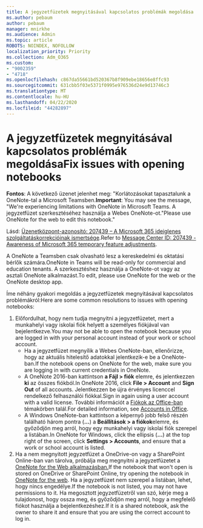 ```yaml
---
title: A jegyzetfüzetek megnyitásával kapcsolatos problémák megoldása
ms.author: pebaum
author: pebaum
manager: mnirkhe
ms.audience: Admin
ms.topic: article
ROBOTS: NOINDEX, NOFOLLOW
localization_priority: Priority
ms.collection: Adm_O365
ms.custom:
- "9002359"
- "4718"
ms.openlocfilehash: c867da55661bd520367b8f909ebe18656e8ffc93
ms.sourcegitcommit: 631cbb5f03e5371f0995e976536d24e9d13746c3
ms.translationtype: MT
ms.contentlocale: hu-HU
ms.lasthandoff: 04/22/2020
ms.locfileid: "44282897"
---
```

# <a name="fix-issues-with-opening-notebooks"></a><span data-ttu-id="39e52-102">A jegyzetfüzetek megnyitásával kapcsolatos problémák megoldása</span><span class="sxs-lookup"><span data-stu-id="39e52-102">Fix issues with opening notebooks</span></span>

<span data-ttu-id="39e52-103">**Fontos**: A következő üzenet jelenhet meg: "Korlátozásokat tapasztalunk a OneNote-tal a Microsoft Teamsben.</span><span class="sxs-lookup"><span data-stu-id="39e52-103">**Important**: You may see the message, "We're experiencing limitations with OneNote in Microsoft Teams.</span></span> <span data-ttu-id="39e52-104">A jegyzetfüzet szerkesztéséhez használja a Webes OneNote-ot."</span><span class="sxs-lookup"><span data-stu-id="39e52-104">Please use OneNote for the web to edit this notebook."</span></span>

<span data-ttu-id="39e52-105">Lásd: [Üzenetközpont-azonosító: 207439 – A Microsoft 365 ideiglenes szolgáltatáskorrekcióinak ismertsége](https://admin.microsoft.com/Adminportal/Home?source=applauncher#MessageCenter?id=MC207439).</span><span class="sxs-lookup"><span data-stu-id="39e52-105">Refer to [Message Center ID: 207439 - Awareness of Microsoft 365 temporary feature adjustments](https://admin.microsoft.com/Adminportal/Home?source=applauncher#MessageCenter?id=MC207439).</span></span>

<span data-ttu-id="39e52-106">A OneNote a Teamsben csak olvasható lesz a kereskedelmi és oktatási bérlők számára.</span><span class="sxs-lookup"><span data-stu-id="39e52-106">OneNote in Teams will be read-only for commercial and education tenants.</span></span> <span data-ttu-id="39e52-107">A szerkesztéshez használja a OneNote-ot vagy az asztali OneNote alkalmazást.</span><span class="sxs-lookup"><span data-stu-id="39e52-107">To edit, please use OneNote for the web or the OneNote desktop app.</span></span>

<span data-ttu-id="39e52-108">Íme néhány gyakori megoldás a jegyzetfüzetek megnyitásával kapcsolatos problémákról:</span><span class="sxs-lookup"><span data-stu-id="39e52-108">Here are some common resolutions to issues with opening notebooks:</span></span>

1. <span data-ttu-id="39e52-109">Előfordulhat, hogy nem tudja megnyitni a jegyzetfüzetet, mert a munkahelyi vagy iskolai fiók helyett a személyes fiókjával van bejelentkezve.</span><span class="sxs-lookup"><span data-stu-id="39e52-109">You may not be able to open the notebook because you are logged in with your personal account instead of your work or school account.</span></span>
    - <span data-ttu-id="39e52-110">Ha a jegyzetfüzet megnyílik a Webes OneNote-ban, ellenőrizze, hogy az aktuális hitelesítő adatokkal jelentkezik-e be a OneNote-ban.</span><span class="sxs-lookup"><span data-stu-id="39e52-110">If the notebook opens on OneNote for the web, make sure you are logging in with current credentials in OneNote.</span></span>
    - <span data-ttu-id="39e52-111">A OneNote 2016-ban kattintson **a Fájl > fiók** elemre, és jelentkezzen **ki** az összes fiókból.</span><span class="sxs-lookup"><span data-stu-id="39e52-111">In OneNote 2016, click **File > Account** and **Sign Out** of all accounts.</span></span> <span data-ttu-id="39e52-112">Jelentkezzen be újra érvényes licenccel rendelkező felhasználói fiókkal.</span><span class="sxs-lookup"><span data-stu-id="39e52-112">Sign in again using a user account with a valid license.</span></span> <span data-ttu-id="39e52-113">További információt a [Fiókok az Office-ban](https://support.office.com/article/accounts-in-office-628ea040-f265-49de-b986-be09c3ebf8a9) témakörben talál.</span><span class="sxs-lookup"><span data-stu-id="39e52-113">For detailed information, see [Accounts in Office](https://support.office.com/article/accounts-in-office-628ea040-f265-49de-b986-be09c3ebf8a9).</span></span> 
    - <span data-ttu-id="39e52-114">A Windows OneNote-ban kattintson a képernyő jobb felső részén található három pontra (**...**) a **Beállítások > a fiókok**elemre, és győződjön meg arról, hogy egy munkahelyi vagy iskolai fiók szerepel a listában.</span><span class="sxs-lookup"><span data-stu-id="39e52-114">In OneNote for Windows, click the ellipsis (**…**) at the top right of the screen, click **Settings > Accounts**, and ensure that a work or school account is listed.</span></span> 
2. <span data-ttu-id="39e52-115">Ha a nem megnyitott jegyzetfüzet a OneDrive-on vagy a SharePoint Online-ban van tárolva, próbálja meg megnyitni a jegyzetfüzetet a [OneNote for the Web alkalmazásban.](https://onenote.com)</span><span class="sxs-lookup"><span data-stu-id="39e52-115">If the notebook that won't open is stored on OneDrive or SharePoint Online, try opening the notebook in [OneNote for the web](https://onenote.com).</span></span> <span data-ttu-id="39e52-116">Ha a jegyzetfüzet nem szerepel a listában, lehet, hogy nincs engedélye.</span><span class="sxs-lookup"><span data-stu-id="39e52-116">If the notebook is not listed, you may not have permissions to it.</span></span> <span data-ttu-id="39e52-117">Ha megosztott jegyzetfüzetről van szó, kérje meg a tulajdonost, hogy ossza meg, és győződjön meg arról, hogy a megfelelő fiókot használja a bejelentkezéshez.</span><span class="sxs-lookup"><span data-stu-id="39e52-117">If it is a shared notebook, ask the owner to share it and ensure that you are using the correct account to log in.</span></span>

